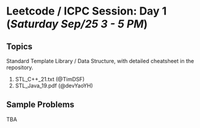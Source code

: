 # Leetcode / ICPC Session: Day 1 (***Saturday Sep/25 3 - 5 PM***)

## Topics
Standard Template Library / Data Structure, with detailed cheatsheet in the repository.
1. STL\_C++\_21.txt (@TimDSF)
2. STL\_Java\_19.pdf (@devYaoYH)

## Sample Problems
TBA